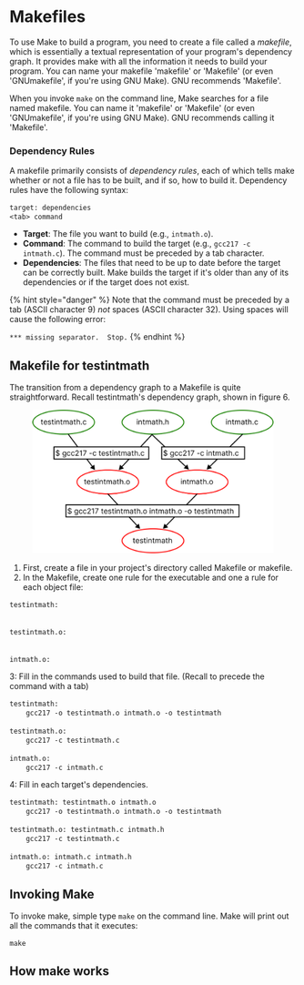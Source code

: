 # Makefiles

To use Make to build a program, you need to create a file called a _makefile_, which is essentially a textual representation of your program's dependency graph. It provides make with all the information it needs to build your program. You can name your makefile 'makefile' or 'Makefile' (or even 'GNUmakefile', if you're using GNU Make). GNU recommends 'Makefile'.&#x20;

When you invoke `make` on the command line, Make searches for a file named makefile. You can name it 'makefile' or 'Makefile' (or even 'GNUmakefile', if you're using GNU Make). GNU recommends calling it 'Makefile'.&#x20;

### Dependency Rules

A makefile primarily consists of _dependency_ _rules_, each of which tells make whether or not a file has to be built, and if so, how to build it. Dependency rules have the following syntax:&#x20;

```
target: dependencies
<tab> command
```

* **Target**: The file you want to build (e.g., `intmath.o`).&#x20;
* **Command**: The command to build the target (e.g., `gcc217 -c intmath.c`). The command must be preceded by a tab character.
* **Dependencies**: The files that need to be up to date before the target can be correctly built. Make builds the target if it's older than any of its dependencies or if the target does not exist.

{% hint style="danger" %}
Note that the command must be preceded by a tab (ASCII character 9) _not_ spaces (ASCII character 32).  Using spaces will cause the following error:

&#x20;  `*** missing separator.  Stop.`
{% endhint %}

## Makefile for testintmath

The transition from a dependency graph to a Makefile is quite straightforward. Recall testintmath's dependency graph, shown in figure 6.&#x20;



<figure><img src="../../.gitbook/assets/Group 28 (1).png" alt="" width="563"><figcaption></figcaption></figure>

1. First, create a file in your project's directory called Makefile or makefile.
2. In the Makefile, create one rule for the executable and one a rule for each object file:

```
testintmath:


testintmath.o:


intmath.o:

```

3: Fill in the commands used to build that file. (Recall to precede the command with a tab)

```
testintmath: 
    gcc217 -o testintmath.o intmath.o -o testintmath

testintmath.o:
    gcc217 -c testintmath.c

intmath.o:
    gcc217 -c intmath.c
```

4: Fill in each target's dependencies.&#x20;

```
testintmath: testintmath.o intmath.o
    gcc217 -o testintmath.o intmath.o -o testintmath

testintmath.o: testintmath.c intmath.h
    gcc217 -c testintmath.c

intmath.o: intmath.c intmath.h
    gcc217 -c intmath.c
```

## Invoking Make

To invoke make, simple type `make` on the command line. Make will print out all the commands that it executes:

```
make
```











## How make works

